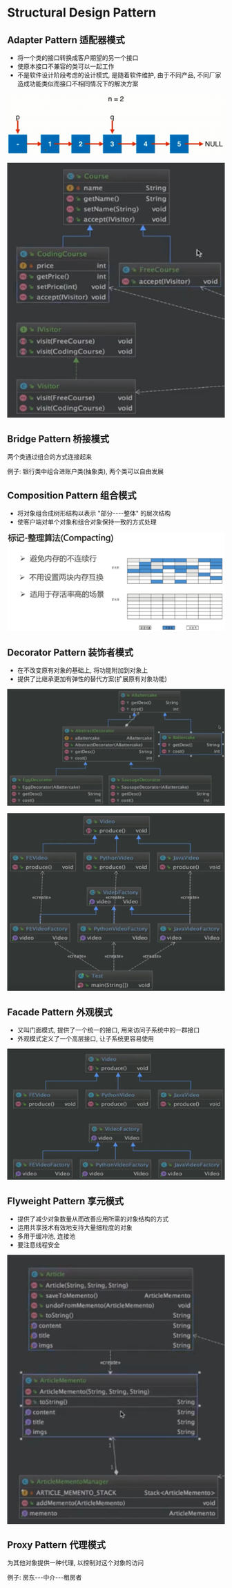 # Structural Design Pattern

## Adapter Pattern 适配器模式

* 将一个类的接口转换成客户期望的另一个接口
* 使原本接口不兼容的类可以一起工作
* 不是软件设计阶段考虑的设计模式, 是随着软件维护, 由于不同产品, 不同厂家造成功能类似而接口不相同情况下的解决方案

![&#x5BF9;&#x8C61;&#x9002;&#x914D;&#x5668;\(&#x7EC4;&#x5408;\)](../.gitbook/assets/image%20%2813%29.png)

![&#x7C7B;&#x9002;&#x914D;&#x5668;\(&#x7EE7;&#x627F;\)](../.gitbook/assets/image%20%2858%29.png)

## Bridge Pattern 桥接模式

两个类通过组合的方式连接起来

例子: 银行类中组合进账户类\(抽象类\), 两个类可以自由发展

## Composition Pattern 组合模式

* 将对象组合成树形结构以表示 "部分----整体" 的层次结构
* 使客户端对单个对象和组合对象保持一致的方式处理

![](../.gitbook/assets/image%20%2820%29.png)

## Decorator Pattern 装饰者模式

* 在不改变原有对象的基础上, 将功能附加到对象上
* 提供了比继承更加有弹性的替代方案\(扩展原有对象功能\)

![&#x901A;&#x8FC7;&#x88C5;&#x9970;&#x8005;&#x7C7B;&#x6269;&#x5C55;&#x529F;&#x80FD;](../.gitbook/assets/image%20%2829%29.png)

![](../.gitbook/assets/image%20%2834%29.png)

## Facade Pattern 外观模式

* 又叫门面模式, 提供了一个统一的接口, 用来访问子系统中的一群接口
* 外观模式定义了一个高层接口, 让子系统更容易使用

![](../.gitbook/assets/image%20%2862%29.png)

## Flyweight Pattern 享元模式

* 提供了减少对象数量从而改善应用所需的对象结构的方式
* 运用共享技术有效地支持大量细粒度的对象
* 多用于缓冲池, 连接池
* 要注意线程安全

![EMPLOYEE\_MAP&#x4F5C;&#x4E3A;&#x4E00;&#x4E2A;&#x7F13;&#x51B2;&#x6C60;](../.gitbook/assets/image%20%2847%29.png)

## Proxy Pattern 代理模式

为其他对象提供一种代理, 以控制对这个对象的访问

例子: 房东---中介---租房者



